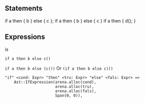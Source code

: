 
## Statements
if a then { b } else { c };
if a then { b } else { c }
if a then { d(); }

## Expressions

is

`if a then b else c()`

`if a then b else (c())` Or `(if a then b else c)()`

    "if" <cond: Expr> "then" <tru: Expr> "else" <fals: Expr> =>
        Ast::IfExpression(arena.alloc(cond),
                          arena.alloc(tru),
                          arena.alloc(fals),
                          Span(0, 0)),
